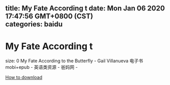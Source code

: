 
title: My Fate According t
date: Mon Jan 06 2020 17:47:56 GMT+0800 (CST)    
categories: baidu
---

# My Fate According t
size: 0
 My Fate According to the Butterfly - Gail Villanueva 电子书mobi+epub - 英语类资源 - 爸妈网 -
 

[How to download](https://bpcam.bemobtrk.com/go/2ceec3aa-1ca2-46d6-b9ff-aaa5c184517c?jno=783)